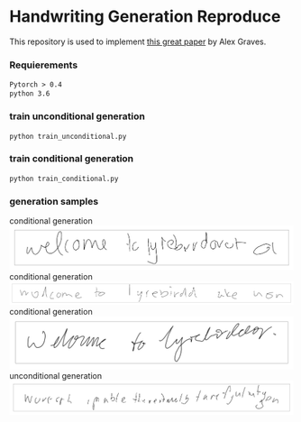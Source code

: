 # Handwriting Generation Reproduce 

This repository is used to implement [this great paper](https://arxiv.org/pdf/1308.0850.pdf) by Alex Graves. 
### Requierements
```
Pytorch > 0.4
python 3.6
```

### train unconditional generation
```
python train_unconditional.py
```
### train conditional generation
```
python train_conditional.py
```
### generation samples
 conditional generation <img src='generation_samples/g1.png'>
 conditional generation <img src='generation_samples/g2.png'>
 conditional generation <img src='generation_samples/g3.png'>
 unconditional generation <img src='generation_samples/g4.png'>